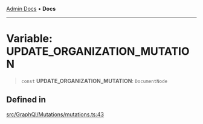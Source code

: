 [Admin Docs](/) • **Docs**

***

# Variable: UPDATE\_ORGANIZATION\_MUTATION

> `const` **UPDATE\_ORGANIZATION\_MUTATION**: `DocumentNode`

## Defined in

[src/GraphQl/Mutations/mutations.ts:43](https://github.com/PalisadoesFoundation/talawa-admin/blob/main/src/GraphQl/Mutations/mutations.ts#L43)
